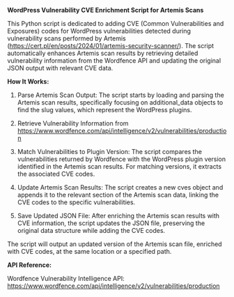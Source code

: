 **WordPress Vulnerability CVE Enrichment Script for Artemis Scans**

This Python script is dedicated to adding CVE (Common Vulnerabilities and Exposures) codes for WordPress vulnerabilities detected during vulnerability scans performed by Artemis (https://cert.pl/en/posts/2024/01/artemis-security-scanner/). The script automatically enhances Artemis scan results by retrieving detailed vulnerability information from the Wordfence API and updating the original JSON output with relevant CVE data.

**How It Works:**

1. Parse Artemis Scan Output:
The script starts by loading and parsing the Artemis scan results, specifically focusing on additional_data objects to find the slug values, which represent the WordPress plugins.

2. Retrieve Vulnerability Information from https://www.wordfence.com/api/intelligence/v2/vulnerabilities/production

3. Match Vulnerabilities to Plugin Version:
The script compares the vulnerabilities returned by Wordfence with the WordPress plugin version identified in the Artemis scan results. For matching versions, it extracts the associated CVE codes.

4. Update Artemis Scan Results:
The script creates a new cves object and appends it to the relevant section of the Artemis scan data, linking the CVE codes to the specific vulnerabilities.

5. Save Updated JSON File:
After enriching the Artemis scan results with CVE information, the script updates the JSON file, preserving the original data structure while adding the CVE codes.

The script will output an updated version of the Artemis scan file, enriched with CVE codes, at the same location or a specified path.

**API Reference:**

Wordfence Vulnerability Intelligence API: https://www.wordfence.com/api/intelligence/v2/vulnerabilities/production
